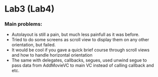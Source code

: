 # Lab3 (Lab4)


### Main problems:
 - Autolayout is still a pain, but much less painfull as it was before.
 - Tried to do some screens as scroll view to display them on any other orientation, but failed.
 - It would be cool if you gave a quick brief course through scroll views and how to handle horizontal orientation
 - The same with delegates, callbacks, segues, used unwind segue to pass data from AddMovieVC to main VC instead of calling callback and etc.
